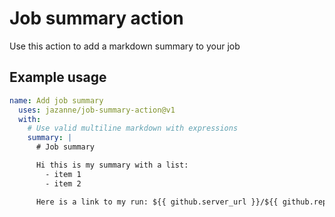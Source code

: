 # Job summary action

Use this action to add a markdown summary to your job

## Example usage

```yaml
name: Add job summary
  uses: jazanne/job-summary-action@v1
  with:
    # Use valid multiline markdown with expressions
    summary: |
      # Job summary

      Hi this is my summary with a list:
        - item 1
        - item 2

      Here is a link to my run: ${{ github.server_url }}/${{ github.repository }}/actions/runs/${{ github.run_id }}
```
